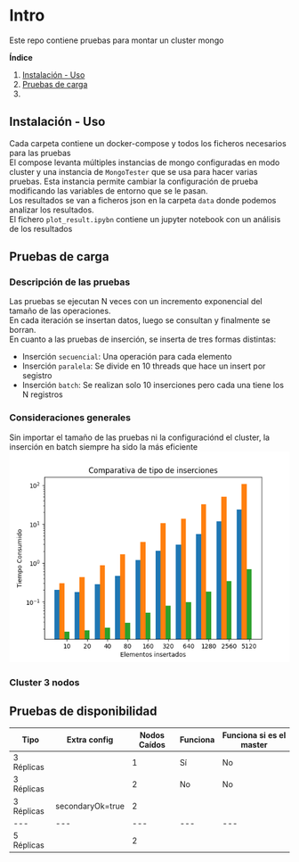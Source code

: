 # Intro

Este repo contiene pruebas para montar un cluster mongo

**Índice**

1. [Instalación - Uso](#id1)
2. [Pruebas de carga](#id2)
3.

## Instalación - Uso <a name="id1"></a>

Cada carpeta contiene un docker-compose y todos los ficheros necesarios para las pruebas  
El compose levanta múltiples instancias de mongo configuradas en modo cluster y una instancia de `MongoTester` que se usa para hacer varias pruebas. Esta instancia permite cambiar la configuración de prueba modificando las variables de entorno que se le pasan.  
Los resultados se van a ficheros json en la carpeta `data` donde podemos analizar los resultados.  
El fichero `plot_result.ipybn` contiene un jupyter notebook con un análisis de los resultados

## Pruebas de carga <a name="id1"></a>

### Descripción de las pruebas

Las pruebas se ejecutan N veces con un incremento exponencial del tamaño de las operaciones.  
En cada iteración se insertan datos, luego se consultan y finalmente se borran.  
En cuanto a las pruebas de inserción, se inserta de tres formas distintas:

-   Inserción `secuencial`: Una operación para cada elemento
-   Inserción `paralela`: Se divide en 10 threads que hace un insert por segistro
-   Inserción `batch`: Se realizan solo 10 inserciones pero cada una tiene los N registros

### Consideraciones generales

Sin importar el tamaño de las pruebas ni la configuraciónd el cluster, la inserción en batch siempre ha sido la más eficiente  
![alt text](images/tipos-insercion.png)

### Cluster 3 nodos

## Pruebas de disponibilidad

| Tipo       | Extra config     | Nodos Caídos | Funciona | Funciona si es el master |
| ---------- | ---------------- | ------------ | -------- | ------------------------ |
| 3 Réplicas |                  | 1            | Sí       | No                       |
| 3 Réplicas |                  | 2            | No       | No                       |
| 3 Réplicas | secondaryOk=true | 2            |          |                          |
| ---        | ---              | ---          | ---      | ---                      |
| 5 Réplicas |                  | 2            |          |                          |
